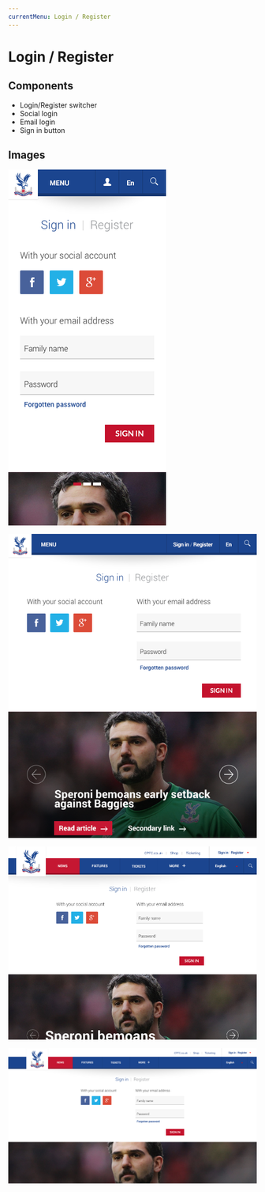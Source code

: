 ```yaml
---
currentMenu: Login / Register
---
```

Login / Register
============

Components
-------------
* Login/Register switcher
* Social login
* Email login
* Sign in button


Images
-------------
![Alt text](M06_Header_SignIn_320.png)

![Alt text](M06_Header_SignIn_640.png)

![Alt text](M06_Header_SignIn_1004.png)

![Alt text](M06_Header_SignIn_1366.png)



